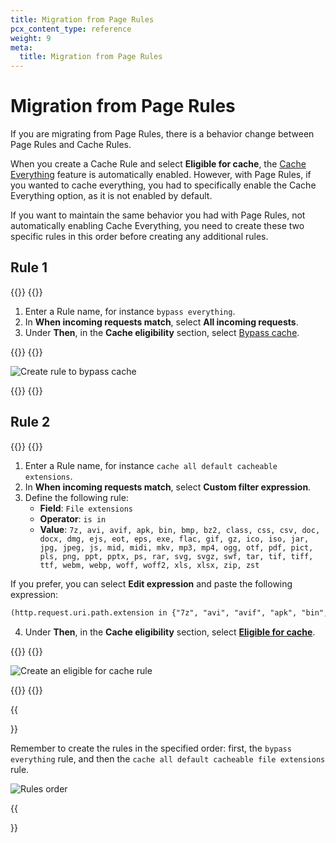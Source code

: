 ```yaml
---
title: Migration from Page Rules
pcx_content_type: reference
weight: 9
meta:
  title: Migration from Page Rules
---
```


# Migration from Page Rules

If you are migrating from Page Rules, there is a behavior change between Page Rules and Cache Rules. 

When you create a Cache Rule and select **Eligible for cache**, the [Cache Everything](/cache/how-to/edge-browser-cache-ttl/create-page-rules/#cache-everything) feature is automatically enabled. However, with Page Rules, if you wanted to cache everything, you had to specifically enable the Cache Everything option, as it is not enabled by default.

If you want to maintain the same behavior you had with Page Rules, not automatically enabling Cache Everything, you need to create these two specific rules in this order before creating any additional rules.

## Rule 1 

{{<tabs labels="Dashboard | Visual guide">}}
{{<tab label="dashboard" no-code="true">}}

1. Enter a Rule name, for instance `bypass everything`.
2. In **When incoming requests match**, select **All incoming requests**.
3. Under **Then**, in the **Cache eligibility** section, select [Bypass cache](/cache/how-to/cache-rules/settings/#bypass-cache).

{{</tab>}}
{{<tab label="visual guide" no-code="true">}}

![Create rule to bypass cache](/images/cache/first-rule.png)

{{</tab>}}
{{</tabs>}}

## Rule 2

{{<tabs labels="Dashboard | Visual guide">}}
{{<tab label="dashboard" no-code="true">}}

1. Enter a Rule name, for instance `cache all default cacheable extensions`.
2. In **When incoming requests match**, select **Custom filter expression**. 
3. Define the following rule: 
    - **Field**: `File extensions`
    - **Operator**: `is in`
    - **Value**: `7z, avi, avif, apk, bin, bmp, bz2, class, css, csv, doc, docx, dmg, ejs, eot, eps, exe, flac, gif, gz, ico, iso, jar, jpg, jpeg, js, mid, midi, mkv, mp3, mp4, ogg, otf, pdf, pict, pls, png, ppt, pptx, ps, rar, svg, svgz, swf, tar, tif, tiff, ttf, webm, webp, woff, woff2, xls, xlsx, zip, zst`

If you prefer, you can select **Edit expression** and paste the following expression:

```txt
(http.request.uri.path.extension in {"7z", "avi", "avif", "apk", "bin", "bmp", "bz2", "class", "css", "csv", "doc", "docx", "dmg", "ejs", "eot", "eps", "exe", "flac", "gif", "gz", "ico", "iso", "jar", "jpg", "jpeg", "js", "mid", "midi", "mkv", "mp3", "mp4", "ogg", "otf", "pdf", "pict", "pls", "png", "ppt", "pptx", "ps", "rar", "svg", "svgz", "swf", "tar", "tif", "tiff", "ttf", "webm", "webp", "woff", "woff2", "xls", "xlsx", "zip", "zst"})
```

4. Under **Then**, in the **Cache eligibility** section, select [**Eligible for cache**](/cache/how-to/cache-rules/settings/#eligible-for-cache-settings).

{{</tab>}}
{{<tab label="visual guide" no-code="true">}}

![Create an eligible for cache rule](/images/cache/second-rule.png)

{{</tab>}}
{{</tabs>}}

{{<Aside type="note" header="Note">}}

Remember to create the rules in the specified order: first, the `bypass everything` rule, and then the `cache all default cacheable file extensions` rule.

![Rules order](/images/cache/rule-order.png)

{{</Aside>}}
